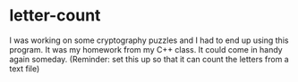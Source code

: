# letter-count
I was working on some cryptography puzzles and I had to end up using this program. It was my homework from my C++ class. It could come in handy again someday. (Reminder: set this up so that it can count the letters from a text file)
